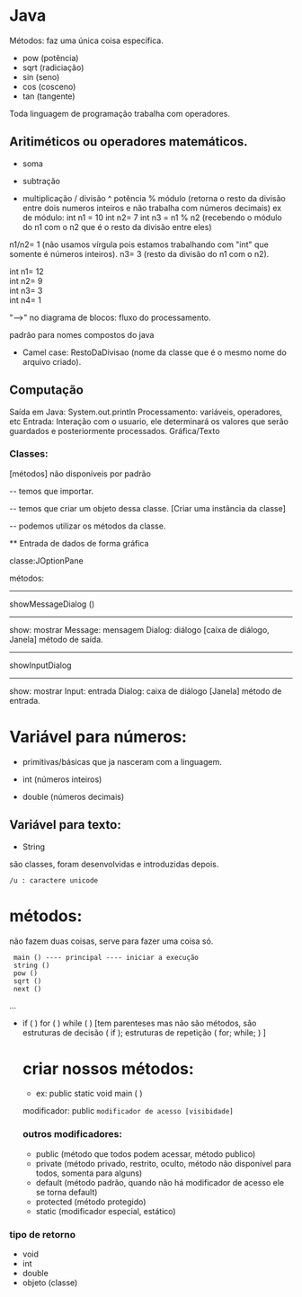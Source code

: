 
# Java

Métodos: faz uma única coisa específica.
* pow (potência)
* sqrt (radiciação)
* sin (seno)
* cos (cosceno)
* tan (tangente)

Toda linguagem de programação trabalha com operadores.

## Aritiméticos ou operadores matemáticos.
+ soma
- subtração
* multiplicação
/ divisão 
^ potência
% módulo (retorna o resto da divisão entre dois numeros inteiros e não trabalha com números decimais)
ex de módulo: 
int n1 = 10
int n2= 7
int n3 =  n1 % n2 (recebendo o módulo do n1 com o n2 que é o resto da divisão entre eles)

n1/n2= 1 (não usamos vírgula pois estamos trabalhando com "int" que somente é números inteiros).
n3= 3 (resto da divisão do n1 com o n2).

int n1= 12      
int n2= 9       
int n3= 3       
int n4= 1       


"-->" no diagrama de blocos: fluxo do processamento.

padrão para nomes compostos do java
* Camel case: RestoDaDivisao (nome da classe que é o mesmo nome do arquivo criado).

## Computação

Saída em Java: System.out.println
Processamento: variáveis, operadores, etc
Entrada: Interação com o usuario, ele determinará os valores que serão guardados e posteriormente processados. Gráfica/Texto

### Classes: 

[métodos]  não disponíveis 
por padrão

-- temos que importar.

-- temos que criar um objeto dessa classe. [Criar uma instância da classe]

-- podemos utilizar os métodos da classe.

** Entrada de dados de forma gráfica

classe:JOptionPane

métodos: 

********************
showMessageDialog ()
********************
show: mostrar
Message: mensagem
Dialog: diálogo [caixa de diálogo, Janela] 
método de saída.


***************
showInputDialog
***************
show: mostrar
Input: entrada
Dialog: caixa de diálogo [Janela]
método de entrada.



# Variável para números:

* primitivas/básicas que ja nasceram com a linguagem.

* int (números inteiros)
* double (números decimais)


## Variável para texto:

* String

são classes, foram desenvolvidas e introduzidas depois.

    /u : caractere unicode

# métodos: 
não fazem duas coisas, serve para fazer uma coisa só.

     main () ---- principal ---- iniciar a execução
     string ()
     pow ()
     sqrt ()
     next ()
 ...
 
* if ( ) for ( ) while ( ) [tem parenteses mas não são métodos, são estruturas de decisão ( if ); estruturas de repetição ( for; while; ) ]

  # criar nossos métodos: 
  
  * ex: public static void main ( )
  
  modificador:  public `modificador de acesso [visibidade]`
  
  ### outros modificadores:
     * public (método que todos podem acessar, método publico)
     * private (método privado, restrito, oculto, método não disponível para todos, somenta para alguns)
     * default (método padrão, quando não há modificador de acesso ele se torna default)
     * protected (método protegido)
     * static (modificador especial, estático)

### tipo de retorno
    
   * void
   * int
   * double
   * objeto (classe)












































 
